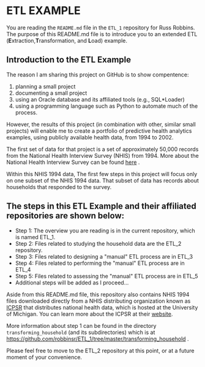 # ETL EXAMPLE #

You are reading the `README.md` file in the `ETL_1` repository for Russ Robbins.  The purpose of this README.md file is to introduce you to an extended ETL (**E**xtraction,**T**ransformation, and **L**oad) example.

Introduction to the ETL Example
---

The reason I am sharing this project on GitHub is to show compentence:


1. planning a small project
2. documenting a small project
3. using an Oracle database and its affiliated tools (e.g., SQL*Loader)
4. using a programming language such as Python to automate much of the process. 

However, the results of this project (in combination with other, similar small projects) will enable me to create a portfolio of predictive health analytics examples, using publicly available health data, from 1994 to 2002.

The first set of data for that project is a set of approximately 50,000 records from the National Health Interview Survey (NHIS) from 1994. More about the National Health Interview Survey can be found [here](http://www.cdc.gov/nchs/nhis.htm "here") .  

Within this NHIS 1994 data, The first few steps in this project will focus only on one subset of the NHIS 1994 data. That subset of data has records about households that responded to the survey.

The steps in this ETL Example and their affiliated repositories are shown below:
---

 - Step 1: The overview you are reading is in the current repository, which is named ETL_1.
 - Step 2: Files related to studying the household data are the ETL_2 repository.
 - Step 3: Files related to designing a "manual" ETL process are in ETL_3
 - Step 4: Files related to performing the "manual" ETL process are in ETL_4
 - Step 5: Files related to assessing the "manual" ETL process are in ETL_5
 - Additional steps will be added as I proceed...
 
Aside from this README.md file, this repository also contains NHIS 1994 files downloaded directly from a NHIS distributing organization known as [ICPSR](http://bit.ly/1ddSUOC) that distributes national health data, which is hosted at the University of Michigan. You can learn more about the ICPSR at their [website](http://www.icpsr.umich.edu/icpsrweb/landing.jsp "website").

More information about step 1 can be found in the directory `transforming_household` (and its subdirectories) which is at https://github.com/robbinsr/ETL_1/tree/master/transforming_household .

Please feel free to move to the ETL_2 repository at this point, or at a future moment of your convenience.

